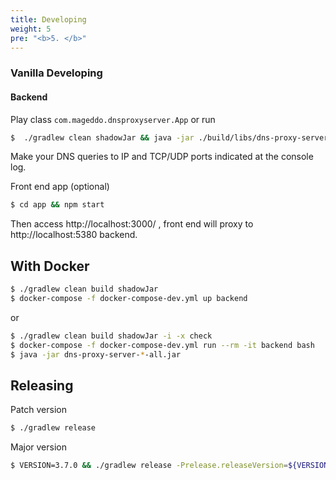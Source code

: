 ```yaml
---
title: Developing
weight: 5
pre: "<b>5. </b>"
---
```


### Vanilla Developing

#### Backend

Play class `com.mageddo.dnsproxyserver.App` or run

```bash
$  ./gradlew clean shadowJar && java -jar ./build/libs/dns-proxy-server-*-all.jar 
```

Make your DNS queries to IP and TCP/UDP ports indicated at the console log.

Front end app (optional)

```bash
$ cd app && npm start
```

Then access http://localhost:3000/ , front end will proxy to http://localhost:5380 backend.

## With Docker

```bash
$ ./gradlew clean build shadowJar
$ docker-compose -f docker-compose-dev.yml up backend
```

or 

```bash
$ ./gradlew clean build shadowJar -i -x check
$ docker-compose -f docker-compose-dev.yml run --rm -it backend bash
$ java -jar dns-proxy-server-*-all.jar
```

## Releasing

Patch version
```bash
$ ./gradlew release
```

Major version
```bash
$ VERSION=3.7.0 && ./gradlew release -Prelease.releaseVersion=${VERSION} -Prelease.newVersion=${VERSION}
```
